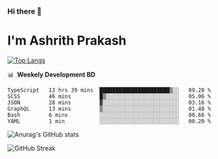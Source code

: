 ### Hi there 👋
# I'm Ashrith Prakash

[![Top Langs](https://github-readme-stats.vercel.app/api/top-langs/?username=xxcheckmatexx&count_private=true&include_all_commits=true&show_icons=true&line_height=20&title_color=FFFFFF&icon_color=FFFFFF&text_color=FFFFFF&bg_color=0D1117&langs_count=8)](https://github.com/anuraghazra/github-readme-stats)

📊 &nbsp;**Weekely Development BD**

<!--START_SECTION:waka-->

```text
TypeScript   13 hrs 39 mins  ██████████████████████▒░░   89.28 %
SCSS         46 mins         █▒░░░░░░░░░░░░░░░░░░░░░░░   05.06 %
JSON         28 mins         ▓░░░░░░░░░░░░░░░░░░░░░░░░   03.16 %
GraphQL      13 mins         ▒░░░░░░░░░░░░░░░░░░░░░░░░   01.48 %
Bash         6 mins          ░░░░░░░░░░░░░░░░░░░░░░░░░   00.66 %
YAML         1 min           ░░░░░░░░░░░░░░░░░░░░░░░░░   00.20 %
```

<!--END_SECTION:waka-->

![Anurag's GitHub stats](https://github-readme-stats.vercel.app/api?username=xxcheckmatexx&count_private=true&show_icons=true&theme=merko)  

![GitHub Streak](http://github-readme-streak-stats.herokuapp.com?user=xxcheckmatexx&theme=merko&hide_border=true&date_format=M%20j%5B%2C%20Y%5D&fire=DD0E0B)
<br/>
